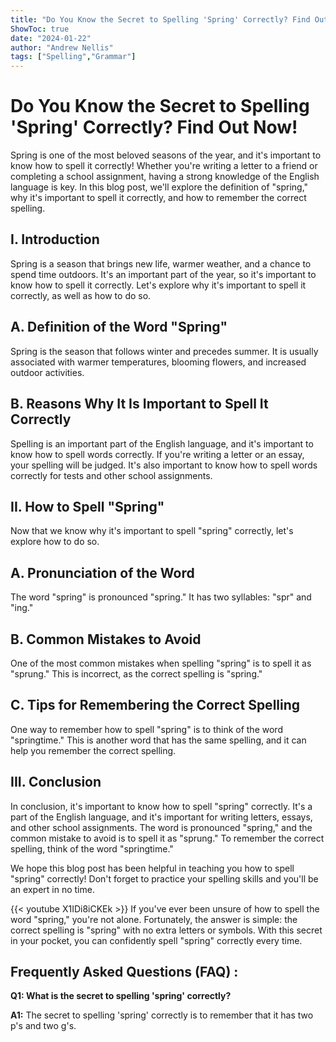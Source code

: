 ```yaml
---
title: "Do You Know the Secret to Spelling 'Spring' Correctly? Find Out Now!"
ShowToc: true 
date: "2024-01-22"
author: "Andrew Nellis" 
tags: ["Spelling","Grammar"]
---
```

# Do You Know the Secret to Spelling 'Spring' Correctly? Find Out Now!

Spring is one of the most beloved seasons of the year, and it's important to know how to spell it correctly! Whether you're writing a letter to a friend or completing a school assignment, having a strong knowledge of the English language is key. In this blog post, we'll explore the definition of "spring," why it's important to spell it correctly, and how to remember the correct spelling.

## I. Introduction

Spring is a season that brings new life, warmer weather, and a chance to spend time outdoors. It's an important part of the year, so it's important to know how to spell it correctly. Let's explore why it's important to spell it correctly, as well as how to do so.

## A. Definition of the Word "Spring"

Spring is the season that follows winter and precedes summer. It is usually associated with warmer temperatures, blooming flowers, and increased outdoor activities.

## B. Reasons Why It Is Important to Spell It Correctly

Spelling is an important part of the English language, and it's important to know how to spell words correctly. If you're writing a letter or an essay, your spelling will be judged. It's also important to know how to spell words correctly for tests and other school assignments.

## II. How to Spell "Spring"

Now that we know why it's important to spell "spring" correctly, let's explore how to do so.

## A. Pronunciation of the Word

The word "spring" is pronounced "spring." It has two syllables: "spr" and "ing."

## B. Common Mistakes to Avoid

One of the most common mistakes when spelling "spring" is to spell it as "sprung." This is incorrect, as the correct spelling is "spring."

## C. Tips for Remembering the Correct Spelling

One way to remember how to spell "spring" is to think of the word "springtime." This is another word that has the same spelling, and it can help you remember the correct spelling.

## III. Conclusion

In conclusion, it's important to know how to spell "spring" correctly. It's a part of the English language, and it's important for writing letters, essays, and other school assignments. The word is pronounced "spring," and the common mistake to avoid is to spell it as "sprung." To remember the correct spelling, think of the word "springtime."

We hope this blog post has been helpful in teaching you how to spell "spring" correctly! Don't forget to practice your spelling skills and you'll be an expert in no time.

{{< youtube X1IDi8iCKEk >}} 
If you've ever been unsure of how to spell the word "spring," you're not alone. Fortunately, the answer is simple: the correct spelling is "spring" with no extra letters or symbols. With this secret in your pocket, you can confidently spell "spring" correctly every time.

## Frequently Asked Questions (FAQ) :
**Q1: What is the secret to spelling 'spring' correctly?**

**A1:** The secret to spelling 'spring' correctly is to remember that it has two p's and two g's.





